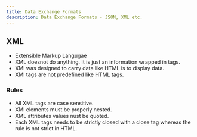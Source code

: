 ```yaml
---
title: Data Exchange Formats
description: Data Exchange Formats - JSON, XML etc.
---
```


## XML
- Extensible Markup Langugae
- XML doesnot do anything. It is just an information wrapped in tags.
- XMl was designed to carry data like HTML is to display data.
- XMl tags are not predefined like HTML tags.

### Rules
- All XML tags are case sensitive.
- XMl elements must be properly nested.
- XML attributes values nust be quoted.
- Each XML tags needs to be strictly closed with a close tag whereas
  the rule is not strict in HTML.

